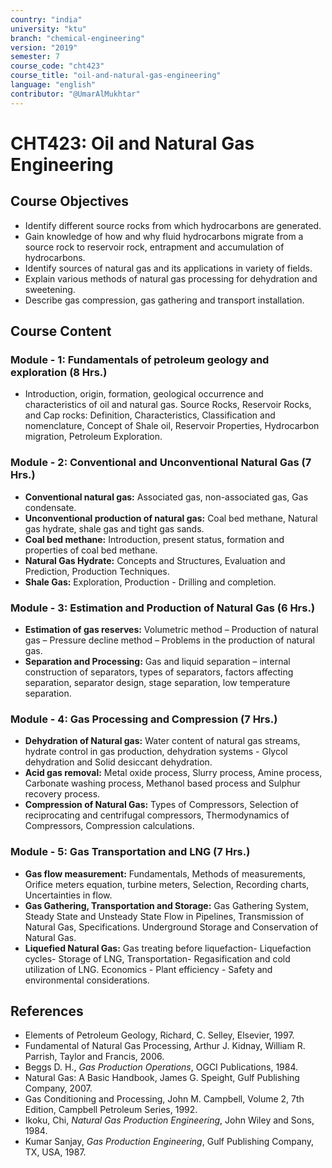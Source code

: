```yaml
---
country: "india"
university: "ktu"
branch: "chemical-engineering"
version: "2019"
semester: 7
course_code: "cht423"
course_title: "oil-and-natural-gas-engineering"
language: "english"
contributor: "@UmarAlMukhtar"
---
```


# CHT423: Oil and Natural Gas Engineering

## Course Objectives

- Identify different source rocks from which hydrocarbons are generated.
- Gain knowledge of how and why fluid hydrocarbons migrate from a source rock to reservoir rock, entrapment and accumulation of hydrocarbons.
- Identify sources of natural gas and its applications in variety of fields.
- Explain various methods of natural gas processing for dehydration and sweetening.
- Describe gas compression, gas gathering and transport installation.

## Course Content

### Module - 1: Fundamentals of petroleum geology and exploration (8 Hrs.)

- Introduction, origin, formation, geological occurrence and characteristics of oil and natural gas. Source Rocks, Reservoir Rocks, and Cap rocks: Definition, Characteristics, Classification and nomenclature, Concept of Shale oil, Reservoir Properties, Hydrocarbon migration, Petroleum Exploration.

### Module - 2: Conventional and Unconventional Natural Gas (7 Hrs.)

- **Conventional natural gas:** Associated gas, non-associated gas, Gas condensate.
- **Unconventional production of natural gas:** Coal bed methane, Natural gas hydrate, shale gas and tight gas sands.
- **Coal bed methane:** Introduction, present status, formation and properties of coal bed methane.
- **Natural Gas Hydrate:** Concepts and Structures, Evaluation and Prediction, Production Techniques.
- **Shale Gas:** Exploration, Production - Drilling and completion.

### Module - 3: Estimation and Production of Natural Gas (6 Hrs.)

- **Estimation of gas reserves:** Volumetric method – Production of natural gas – Pressure decline method – Problems in the production of natural gas.
- **Separation and Processing:** Gas and liquid separation – internal construction of separators, types of separators, factors affecting separation, separator design, stage separation, low temperature separation.

### Module - 4: Gas Processing and Compression (7 Hrs.)

- **Dehydration of Natural gas:** Water content of natural gas streams, hydrate control in gas production, dehydration systems - Glycol dehydration and Solid desiccant dehydration.
- **Acid gas removal:** Metal oxide process, Slurry process, Amine process, Carbonate washing process, Methanol based process and Sulphur recovery process.
- **Compression of Natural Gas:** Types of Compressors, Selection of reciprocating and centrifugal compressors, Thermodynamics of Compressors, Compression calculations.

### Module - 5: Gas Transportation and LNG (7 Hrs.)

- **Gas flow measurement:** Fundamentals, Methods of measurements, Orifice meters equation, turbine meters, Selection, Recording charts, Uncertainties in flow.
- **Gas Gathering, Transportation and Storage:** Gas Gathering System, Steady State and Unsteady State Flow in Pipelines, Transmission of Natural Gas, Specifications. Underground Storage and Conservation of Natural Gas.
- **Liquefied Natural Gas:** Gas treating before liquefaction- Liquefaction cycles- Storage of LNG, Transportation- Regasification and cold utilization of LNG. Economics - Plant efficiency - Safety and environmental considerations.

## References

- Elements of Petroleum Geology, Richard, C. Selley, Elsevier, 1997.
- Fundamental of Natural Gas Processing, Arthur J. Kidnay, William R. Parrish, Taylor and Francis, 2006.
- Beggs D. H., _Gas Production Operations_, OGCI Publications, 1984.
- Natural Gas: A Basic Handbook, James G. Speight, Gulf Publishing Company, 2007.
- Gas Conditioning and Processing, John M. Campbell, Volume 2, 7th Edition, Campbell Petroleum Series, 1992.
- Ikoku, Chi, _Natural Gas Production Engineering_, John Wiley and Sons, 1984.
- Kumar Sanjay, _Gas Production Engineering_, Gulf Publishing Company, TX, USA, 1987.
